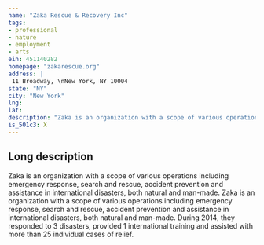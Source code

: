 ```yaml
---
name: "Zaka Rescue & Recovery Inc"
tags:
- professional
- nature
- employment
- arts
ein: 451140282
homepage: "zakarescue.org"
address: |
 11 Broadway, \nNew York, NY 10004
state: "NY"
city: "New York"
lng: 
lat: 
description: "Zaka is an organization with a scope of various operations including emergency response, search and rescue, accident prevention and assistance in international disasters, both natural and man-made. "
is_501c3: X
---
```


## Long description

Zaka is an organization with a scope of various operations including emergency response, search and rescue, accident prevention and assistance in international disasters, both natural and man-made. Zaka is an organization with a scope of various operations including emergency response, search and rescue, accident prevention and assistance in international disasters, both natural and man-made. During 2014, they responded to 3 disasters, provided 1 international training and assisted with more than 25 individual cases of relief. 
